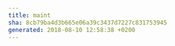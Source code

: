 ```yaml
---
title: maint
sha: 8cb79ba4d3b665e06a39c3437d7227c831753945
generated: 2018-08-10 12:58:38 +0200
---
```

